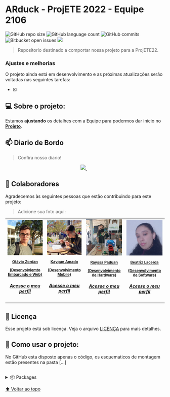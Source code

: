 ﻿# ARduck - ProjETE 2022 - Equipe 2106

![GitHub repo size](https://img.shields.io/github/repo-size/otaviozordan/ARduck-PROJETE2022?style=for-the-badge)
![GitHub language count](https://img.shields.io/github/languages/count/otaviozordan/ARduck-PROJETE2022?style=for-the-badge)
![GitHub commits](https://img.shields.io/github/commit-activity/m/otaviozordan/ARduck-PROJETE2022?style=for-the-badge)
![Bitbucket open issues](https://img.shields.io/github/contributors/otaviozordan/ARduck-PROJETE2022?color=green&style=for-the-badge)
<img src="https://img.shields.io/github/issues-pr/otaviozordan/ARduck-PROJETE2022?style=for-the-badge"/>

> Repositorio destinado a comportar nossa projeto para a ProjETE22.

### Ajustes e melhorias

O projeto ainda está em desenvolvimento e as próximas atualizações serão voltadas nas seguintes tarefas:

- [x] 


## 💻 Sobre o projeto:
Estamos **ajustando** os detalhes com a Equipe para podermos dar início no **[Projeto](https://github.com/otaviozordan/ARduck-PROJETE2022)**.

## 📫 Diario de Bordo
> Confira nosso diario!
<p align='center'>
 
  <a href="https://onedrive.live.com/redir?resid=AE7BF81E2DB40DA9%21734&authkey=%21ArINawdUAjCsSyk&page=View&wd=target%28README%20e%20Sumário.one%7C604ed240-4cf7-4229-bf0c-d9ae19c374ab%2F🔎%20Nota%200%20-%20Apresentação%20da%20Equipe%7C33650eda-4175-43ec-a99c-673f1787e88e%2F%29">
    <p align='center'><img height="120em" src="https://www.a2host.com.br/blog/wp-content/uploads/2015/08/OneNote.png" />
    </a>&nbsp;&nbsp;
</p>

## 🤝 Colaboradores

Agradecemos às seguintes pessoas que estão contribuindo para este projeto:
>Adicione sua foto aqui:

<table>
<link>
  <tr>
    <td align="center">
      <a href="https://www.linkedin.com/in/otavio-zordan/">
        <img src="https://github.com/otaviozordan/ARduck-PROJETE2022/blob/main/img/profile/Otavio.jpg" width="125px;" alt="Foto do Otávio"/><br>
        <sub>
          <b><p>Otávio Zordan</p><p>(Desenvolviemto Embarcado e Web)</p><a href="https://github.com/otaviozordan"><h5>Acesse o meu perfil</h>
          </a>
          </b>
        </sub>
      </a>
    </td>
    <td align="center">
      <a href="https://www.linkedin.com/in/kayque-amado-2689b8225/">
        <img src="https://github.com/otaviozordan/ARduck-PROJETE2022/blob/main/img/profile/Kayque.jpg" width="125px;" alt="Foto do Kayque"/><br>
        <sub>
          <b><p>Kayque Amado</p><p>(Desenvolvimento Mobile)</p><a href="https://github.com/DreamkitteXz"><h5>Acesse o meu perfil</h>
         </a>
         </b>
        </sub>
      </a>
    </td>
    <td align="center">
      <a href="https://www.instagram.com/rayssapaduan_/">
        <img src="https://github.com/otaviozordan/ARduck-PROJETE2022/blob/main/img/profile/Rayssa.jpg" width="125px;" alt="Foto da Rayssa"/><br>
        <sub>
          <b><p>Rayssa Paduan</p><p>(Desenvolvimento de Hardware)</p><a href="https://www.linkedin.com/in/rayssa-paduan-oliveira-742926226/"><h5>Acesse o meu perfil</h>
        </a>
        </b>
        </sub>
      </a>
    </td>
    <td align="center">
      <a href="https://www.instagram.com/bflacerda18/">
        <img src="https://github.com/otaviozordan/ARduck-PROJETE2022/blob/main/img/profile/Beatriz.jpg" width="125px;" alt="Foto da Rayssa"/><br>
        <sub>
          <b><p>Beatriz Lacerda</p><p>(Desenvolvimento de Software)</p><a href="https://www.linkedin.com/in/beatriz-fornereto-lacerda-72ba59226/"><h5>Acesse o meu perfil</h>
        </a>
        </b>
        </sub>
      </a>
    </td>
  </tr>
</table>

## 📝 Licença

Esse projeto está sob licença. Veja o arquivo [LICENÇA](https://github.com/otaviozordan/ARduck-PROJETE2022/blob/main/LICENSE) para mais detalhes.

## 🚀 Como usar o projeto:
No GitHub esta disposto apenas o código, os esquematicos de montagem estão presentes na pasta [...] 

##
<p>
<details>
  <summary>📦 Packages</summary>

</details>
</p>

  [⬆ Voltar ao topo](#)<br>
